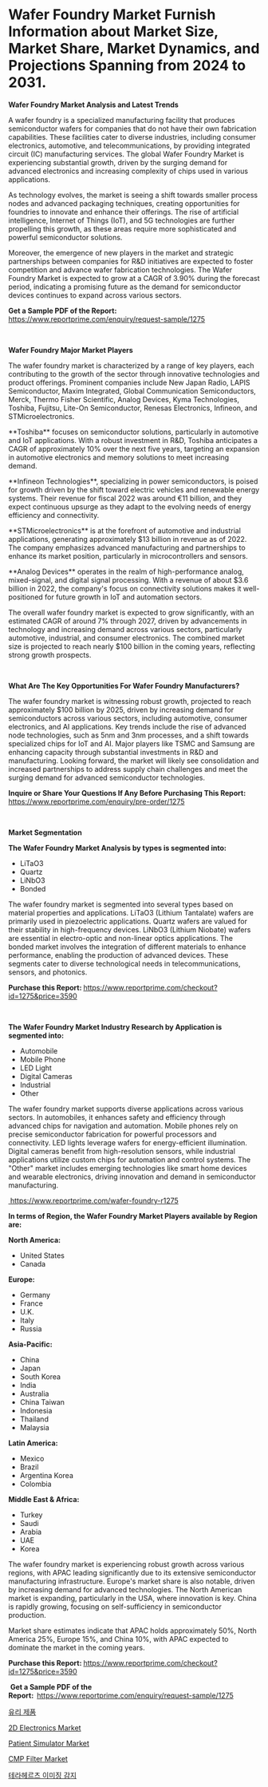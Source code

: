 <p><h1>Wafer Foundry Market Furnish Information about Market Size, Market Share, Market Dynamics, and Projections Spanning from 2024 to 2031.</h1></p><p><strong>Wafer Foundry Market Analysis and Latest Trends</strong></p>
<p><p>A wafer foundry is a specialized manufacturing facility that produces semiconductor wafers for companies that do not have their own fabrication capabilities. These facilities cater to diverse industries, including consumer electronics, automotive, and telecommunications, by providing integrated circuit (IC) manufacturing services. The global Wafer Foundry Market is experiencing substantial growth, driven by the surging demand for advanced electronics and increasing complexity of chips used in various applications.</p><p>As technology evolves, the market is seeing a shift towards smaller process nodes and advanced packaging techniques, creating opportunities for foundries to innovate and enhance their offerings. The rise of artificial intelligence, Internet of Things (IoT), and 5G technologies are further propelling this growth, as these areas require more sophisticated and powerful semiconductor solutions.</p><p>Moreover, the emergence of new players in the market and strategic partnerships between companies for R&D initiatives are expected to foster competition and advance wafer fabrication technologies. The Wafer Foundry Market is expected to grow at a CAGR of 3.90% during the forecast period, indicating a promising future as the demand for semiconductor devices continues to expand across various sectors.</p></p>
<p><strong>Get a Sample PDF of the Report:&nbsp;</strong> <a href="https://www.reportprime.com/enquiry/request-sample/1275">https://www.reportprime.com/enquiry/request-sample/1275</a></p>
<p>&nbsp;</p>
<p><strong>Wafer Foundry Major Market Players</strong></p>
<p><p>The wafer foundry market is characterized by a range of key players, each contributing to the growth of the sector through innovative technologies and product offerings. Prominent companies include New Japan Radio, LAPIS Semiconductor, Maxim Integrated, Global Communication Semiconductors, Merck, Thermo Fisher Scientific, Analog Devices, Kyma Technologies, Toshiba, Fujitsu, Lite-On Semiconductor, Renesas Electronics, Infineon, and STMicroelectronics.</p><p>**Toshiba** focuses on semiconductor solutions, particularly in automotive and IoT applications. With a robust investment in R&D, Toshiba anticipates a CAGR of approximately 10% over the next five years, targeting an expansion in automotive electronics and memory solutions to meet increasing demand.</p><p>**Infineon Technologies**, specializing in power semiconductors, is poised for growth driven by the shift toward electric vehicles and renewable energy systems. Their revenue for fiscal 2022 was around €11 billion, and they expect continuous upsurge as they adapt to the evolving needs of energy efficiency and connectivity.</p><p>**STMicroelectronics** is at the forefront of automotive and industrial applications, generating approximately $13 billion in revenue as of 2022. The company emphasizes advanced manufacturing and partnerships to enhance its market position, particularly in microcontrollers and sensors.</p><p>**Analog Devices** operates in the realm of high-performance analog, mixed-signal, and digital signal processing. With a revenue of about $3.6 billion in 2022, the company's focus on connectivity solutions makes it well-positioned for future growth in IoT and automation sectors.</p><p>The overall wafer foundry market is expected to grow significantly, with an estimated CAGR of around 7% through 2027, driven by advancements in technology and increasing demand across various sectors, particularly automotive, industrial, and consumer electronics. The combined market size is projected to reach nearly $100 billion in the coming years, reflecting strong growth prospects.</p></p>
<p>&nbsp;</p>
<p><strong>What Are The Key Opportunities For Wafer Foundry Manufacturers?</strong></p>
<p><p>The wafer foundry market is witnessing robust growth, projected to reach approximately $100 billion by 2025, driven by increasing demand for semiconductors across various sectors, including automotive, consumer electronics, and AI applications. Key trends include the rise of advanced node technologies, such as 5nm and 3nm processes, and a shift towards specialized chips for IoT and AI. Major players like TSMC and Samsung are enhancing capacity through substantial investments in R&D and manufacturing. Looking forward, the market will likely see consolidation and increased partnerships to address supply chain challenges and meet the surging demand for advanced semiconductor technologies.</p></p>
<p><strong>Inquire or Share Your Questions If Any Before Purchasing This Report:</strong> <a href="https://www.reportprime.com/enquiry/pre-order/1275">https://www.reportprime.com/enquiry/pre-order/1275</a></p>
<p>&nbsp;</p>
<p><strong>Market Segmentation</strong></p>
<p><strong>The Wafer Foundry Market Analysis by types is segmented into:</strong></p>
<p><ul><li>LiTaO3</li><li>Quartz</li><li>LiNbO3</li><li>Bonded</li></ul></p>
<p><p>The wafer foundry market is segmented into several types based on material properties and applications. LiTaO3 (Lithium Tantalate) wafers are primarily used in piezoelectric applications. Quartz wafers are valued for their stability in high-frequency devices. LiNbO3 (Lithium Niobate) wafers are essential in electro-optic and non-linear optics applications. The bonded market involves the integration of different materials to enhance performance, enabling the production of advanced devices. These segments cater to diverse technological needs in telecommunications, sensors, and photonics.</p></p>
<p><strong>Purchase this Report:&nbsp;</strong><a href="https://www.reportprime.com/checkout?id=1275&price=3590">https://www.reportprime.com/checkout?id=1275&price=3590</a></p>
<p>&nbsp;</p>
<p><strong>The Wafer Foundry Market Industry Research by Application is segmented into:</strong></p>
<p><ul><li>Automobile</li><li>Mobile Phone</li><li>LED Light</li><li>Digital Cameras</li><li>Industrial</li><li>Other</li></ul></p>
<p><p>The wafer foundry market supports diverse applications across various sectors. In automobiles, it enhances safety and efficiency through advanced chips for navigation and automation. Mobile phones rely on precise semiconductor fabrication for powerful processors and connectivity. LED lights leverage wafers for energy-efficient illumination. Digital cameras benefit from high-resolution sensors, while industrial applications utilize custom chips for automation and control systems. The "Other" market includes emerging technologies like smart home devices and wearable electronics, driving innovation and demand in semiconductor manufacturing.</p></p>
<p><a href="https://www.reportprime.com/wafer-foundry-r1275">&nbsp;https://www.reportprime.com/wafer-foundry-r1275</a></p>
<p><strong>In terms of Region, the Wafer Foundry Market Players available by Region are:</strong></p>
<p>
    <p> <strong> North America: </strong>
        <ul>
            <li>United States</li>
            <li>Canada</li>
        </ul>
        </p> 
    <p> <strong> Europe: </strong>
        <ul>
            <li>Germany</li>
            <li>France</li>
            <li>U.K.</li>
            <li>Italy</li>
            <li>Russia</li>
        </ul>
        </p> 
    <p> <strong> Asia-Pacific: </strong>
        <ul>
            <li>China</li>
            <li>Japan</li>
            <li>South Korea</li>
            <li>India</li>
            <li>Australia</li>
            <li>China Taiwan</li>
            <li>Indonesia</li>
            <li>Thailand</li>
            <li>Malaysia</li>
        </ul>
        </p> 
    <p> <strong> Latin America: </strong>
        <ul>
            <li>Mexico</li>
            <li>Brazil</li>
            <li>Argentina Korea</li>
            <li>Colombia</li>
        </ul>
        </p> 
    <p> <strong> Middle East & Africa: </strong>
        <ul>
            <li>Turkey</li>
            <li>Saudi</li>
            <li>Arabia</li>
            <li>UAE</li>
            <li>Korea</li>
        </ul>
    </p>
    </p>
<p><p>The wafer foundry market is experiencing robust growth across various regions, with APAC leading significantly due to its extensive semiconductor manufacturing infrastructure. Europe's market share is also notable, driven by increasing demand for advanced technologies. The North American market is expanding, particularly in the USA, where innovation is key. China is rapidly growing, focusing on self-sufficiency in semiconductor production. </p><p>Market share estimates indicate that APAC holds approximately 50%, North America 25%, Europe 15%, and China 10%, with APAC expected to dominate the market in the coming years.</p></p>
<p><strong>Purchase this Report: </strong><a href="https://www.reportprime.com/checkout?id=1275&price=3590">https://www.reportprime.com/checkout?id=1275&price=3590</a></p>
<p>&nbsp;<strong>Get a Sample PDF of the Report:&nbsp;&nbsp;</strong><a href="https://www.reportprime.com/enquiry/request-sample/1275">https://www.reportprime.com/enquiry/request-sample/1275</a></p>
<p><strong></strong></p>
<p><p><a href="https://medium.com/@wallacbahrtyinger567686/%EA%B8%80%EB%A1%9C%EB%B2%8C-%EC%9C%A0%EB%A6%AC%EC%A0%9C%ED%92%88-%EC%8B%9C%EC%9E%A5%EC%97%90-%EB%8C%80%ED%95%9C-%EA%B4%80%EC%A0%90-%ED%8A%B8%EB%A0%8C%EB%93%9C-%EB%B0%8F-%EC%98%88%EC%B8%A1-2024-2031-48a01999c230">유리 제품</a></p><p><a href="https://www.linkedin.com/pulse/what-current-future-prospects-2d-electronics-market-analysis-ygw9e?trackingId=Di1hHFTaTKmd4a%2B8cgLHjw%3D%3D">2D Electronics Market</a></p><p><a href="https://medium.com/@colin.arnold9078/global-patient-simulator-market-sector-2024-2031-market-metrics-and-market-strategic-insights-525b5775e8ff">Patient Simulator Market</a></p><p><a href="https://medium.com/@amyjacobi/global-cmp-filter-market-is-projected-to-grow-at-a-cagr-of-10-4-1bf919c65ea5">CMP Filter Market</a></p><p><a href="https://medium.com/@wallacbahrtyinger567686/%ED%85%8C%EB%9D%BC%ED%97%A4%EB%A5%B4%EC%B8%A0-%EC%9D%B4%EB%AF%B8%EC%A7%95-%EA%B2%80%EC%B6%9C-%EC%8B%9C%EC%9E%A5%EC%9D%80-%EC%96%B4%EB%96%BB%EA%B2%8C-%EB%B0%9C%EC%A0%84%ED%95%A0-%EA%B2%83%EC%9D%B8%EA%B0%80-2024%EB%85%84%EB%B6%80%ED%84%B0-2031%EB%85%84%EA%B9%8C%EC%A7%80%EC%9D%98-%EC%8B%9C%EC%9E%A5-%EC%84%B1%EC%9E%A5-%EB%B6%84%EC%84%9D-0db836bfedc1">테라헤르츠 이미징 감지</a></p></p>